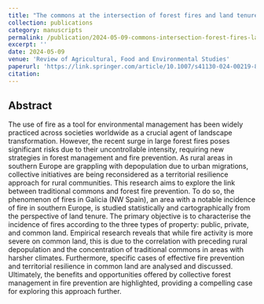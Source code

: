 ```yaml
---
title: "The commons at the intersection of forest fires and land tenure: insights from Galicia (Northwestern Iberia)"
collection: publications
category: manuscripts
permalink: /publication/2024-05-09-commons-intersection-forest-fires-land-tenure.md
excerpt: ''
date: 2024-05-09
venue: 'Review of Agricultural, Food and Environmental Studies'
paperurl: 'https://link.springer.com/article/10.1007/s41130-024-00219-8'
citation: 
---
```


## Abstract

The use of fire as a tool for environmental management has been widely practiced across societies worldwide as a crucial agent of landscape transformation. However, the recent surge in large forest fires poses significant risks due to their uncontrollable intensity, requiring new strategies in forest management and fire prevention. As rural areas in southern Europe are grappling with depopulation due to urban migrations, collective initiatives are being reconsidered as a territorial resilience approach for rural communities. This research aims to explore the link between traditional commons and forest fire prevention. To do so, the phenomenon of fires in Galicia (NW Spain), an area with a notable incidence of fire in southern Europe, is studied statistically and cartographically from the perspective of land tenure. The primary objective is to characterise the incidence of fires according to the three types of property: public, private, and common land. Empirical research reveals that while fire activity is more severe on common land, this is due to the correlation with preceding rural depopulation and the concentration of traditional commons in areas with harsher climates. Furthermore, specific cases of effective fire prevention and territorial resilience in common land are analysed and discussed. Ultimately, the benefits and opportunities offered by collective forest management in fire prevention are highlighted, providing a compelling case for exploring this approach further.
